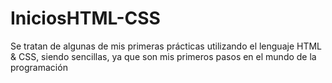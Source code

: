 # IniciosHTML-CSS

Se tratan de algunas de mis primeras prácticas utilizando el lenguaje HTML & CSS, siendo sencillas, ya que son mis primeros pasos en el mundo de la programación
